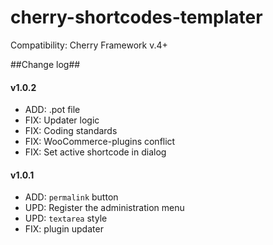 # cherry-shortcodes-templater
Сompatibility: Cherry Framework v.4+

##Change log##

#### v1.0.2 ####

* ADD: .pot file
* FIX: Updater logic
* FIX: Coding standards
* FIX: WooCommerce-plugins conflict
* FIX: Set active shortcode in dialog

#### v1.0.1 ####

* ADD: `permalink` button
* UPD: Register the administration menu
* UPD: `textarea` style
* FIX: plugin updater